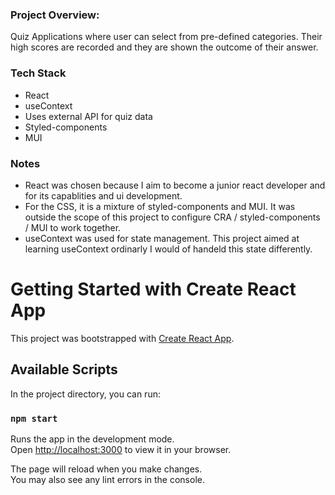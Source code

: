<h3>Project Overview:</h3>

Quiz Applications where user can select from pre-defined categories. Their high scores are recorded and they are shown the outcome of their answer.

<h3>Tech Stack</h3>

- React
- useContext
- Uses external API for quiz data
- Styled-components
- MUI

<h3>Notes</h3>

- React was chosen because I aim to become a junior react developer and for its capablities and ui development.
- For the CSS, it is a mixture of styled-components and MUI. It was outside the scope of this project to configure CRA / styled-components / MUI to work together.
- useContext was used for state management. This project aimed at learning useContext ordinarly I would of handeld this state differently.

# Getting Started with Create React App

This project was bootstrapped with [Create React App](https://github.com/facebook/create-react-app).

## Available Scripts

In the project directory, you can run:

### `npm start`

Runs the app in the development mode.\
Open [http://localhost:3000](http://localhost:3000) to view it in your browser.

The page will reload when you make changes.\
You may also see any lint errors in the console.
